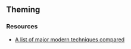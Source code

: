 ## Theming


### Resources

- [A list of major modern techniques compared](https://medium.com/seek-blog/a-unified-styling-language-d0c208de2660)
